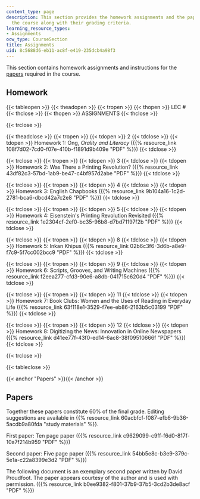 ```yaml
---
content_type: page
description: This section provides the homework assignments and the paper topics for
  the course along with their grading criteria.
learning_resource_types:
- Assignments
ocw_type: CourseSection
title: Assignments
uid: 8c5688d6-eb11-ac8f-e419-235dcb4a98f3
---
```


This section contains homework assignments and instructions for the [papers](#Papers) required in the course.

Homework
--------

{{< tableopen >}}
{{< theadopen >}}
{{< tropen >}}
{{< thopen >}}
LEC #
{{< thclose >}}
{{< thopen >}}
ASSIGNMENTS
{{< thclose >}}

{{< trclose >}}

{{< theadclose >}}
{{< tropen >}}
{{< tdopen >}}
2
{{< tdclose >}}
{{< tdopen >}}
Homework 1: Ong, _Orality and Literacy_ ({{% resource_link 108f7d02-7cd0-f07e-410b-f1891d9b409e "PDF" %}})
{{< tdclose >}}

{{< trclose >}}
{{< tropen >}}
{{< tdopen >}}
3
{{< tdclose >}}
{{< tdopen >}}
Homework 2: Was There a Printing Revolution? ({{% resource_link 43df82c3-57bd-1ab9-be47-c4bf957d2abe "PDF" %}})
{{< tdclose >}}

{{< trclose >}}
{{< tropen >}}
{{< tdopen >}}
4
{{< tdclose >}}
{{< tdopen >}}
Homework 3: English Chapbooks ({{% resource_link 9b104a16-1c2d-2781-bca6-dbcd42a7c2e8 "PDF" %}})
{{< tdclose >}}

{{< trclose >}}
{{< tropen >}}
{{< tdopen >}}
5
{{< tdclose >}}
{{< tdopen >}}
Homework 4: Eisenstein's Printing Revolution Revisited ({{% resource_link 1e2304cf-2ef0-bc35-96b8-d7bd71197f2b "PDF" %}})
{{< tdclose >}}

{{< trclose >}}
{{< tropen >}}
{{< tdopen >}}
8
{{< tdclose >}}
{{< tdopen >}}
Homework 5: Inkan Khipus ({{% resource_link 02b6c3f6-3d6b-a8e9-f7c9-5f7cc002bcc9 "PDF" %}})
{{< tdclose >}}

{{< trclose >}}
{{< tropen >}}
{{< tdopen >}}
9
{{< tdclose >}}
{{< tdopen >}}
Homework 6: Scripts, Grooves, and Writing Machines ({{% resource_link f2eea277-cfd3-90e6-a8db-041715c620d4 "PDF" %}})
{{< tdclose >}}

{{< trclose >}}
{{< tropen >}}
{{< tdopen >}}
11
{{< tdclose >}}
{{< tdopen >}}
Homework 7: Book Clubs: Women and the Uses of Reading in Everyday Life ({{% resource_link 63f118e1-3529-f7ee-eb86-2163b5c03199 "PDF" %}})
{{< tdclose >}}

{{< trclose >}}
{{< tropen >}}
{{< tdopen >}}
12
{{< tdclose >}}
{{< tdopen >}}
Homework 8: Digitizing the News: Innovation in Online Newspapers ({{% resource_link d41ee77f-43f0-ed14-6ac8-38f09510666f "PDF" %}})
{{< tdclose >}}

{{< trclose >}}

{{< tableclose >}}

{{< anchor "Papers" >}}{{< /anchor >}}

Papers
------

Together these papers constitute 60% of the final grade. Editing suggestions are available in {{% resource_link 60acbfcf-f087-efb6-9b36-5acdb9a80fda "study materials" %}}.

First paper: Ten page paper ({{% resource_link c9629099-c9ff-f6d0-817f-10a7f214b959 "PDF" %}})

Second paper: Five page paper ({{% resource_link 54bb5e8c-b3e9-379c-5e1a-c22a8399e3d2 "PDF" %}})

The following document is an exemplary second paper written by David Proudfoot. The paper appears courtesy of the author and is used with permission. ({{% resource_link b0ee9382-f801-37b9-37b5-3cd2b3de8acf "PDF" %}})